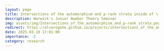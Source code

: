 ```yaml
---
layout: page
title: Intersections of the automorphism and p-rank strata inside of \(M_2\)
description: Warwick's Junior Number Theory Seminar
img: assets/img/Intersections_of_the_automorphism_and_p-rank_strata.png
redirect: https://alvarogohe.github.io/projects/intersections_of_the_automorphism_and_p-rank_strata/
date: 2025-03-10 17:01:00
importance: -2
category: research
---
```

